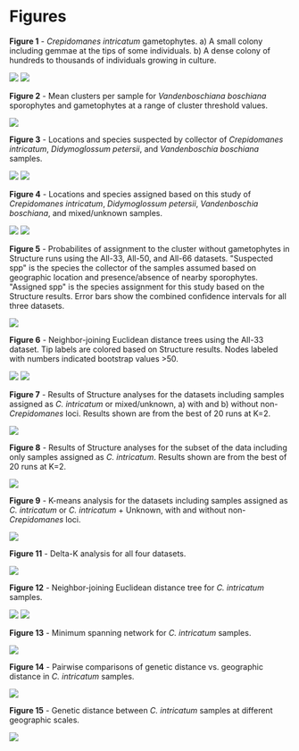 Figures
=======

__Figure 1__ - _Crepidomanes intricatum_ gametophytes. a) A small colony including gemmae at the tips of some individuals. b) A dense colony of hundreds to thousands of individuals growing in culture.

![](Figures/Crepidomanes-clone_with_gemmae-cropped.jpg)
![](Figures/Crepidomanes-colony_in_culture-cropped.jpg)

__Figure 2__ - Mean clusters per sample for _Vandenboschiana boschiana_ sporophytes and gametophytes at a range of cluster threshold values.

![](Figures/Clusters_by_threshold.png)

__Figure 3__ - Locations and species suspected by collector of _Crepidomanes intricatum_, _Didymoglossum petersii_, and _Vandenboschia boschiana_ samples.

![](Figures/US_map-suspected_species.png)
![](Figures/IL_map-suspected_species.png)

__Figure 4__ - Locations and species assigned based on this study of _Crepidomanes intricatum_, _Didymoglossum petersii_, _Vandenboschia boschiana_, and mixed/unknown samples.

![](Figures/US_map-assigned_species.png)
![](Figures/IL_map-assigned_species.png)

__Figure 5__ - Probabilites of assignment to the cluster without gametophytes in Structure runs using the All-33, All-50, and All-66 datasets. "Suspected spp" is the species the collector of the samples assumed based on geographic location and presence/absence of nearby sporophytes. "Assigned spp" is the species assignment for this study based on the Structure results. Error bars show the combined confidence intervals for all three datasets.

![](Figures/Crep_probability-by_spp.png)

__Figure 6__ - Neighbor-joining Euclidean distance trees using the All-33 dataset. Tip labels are colored based on Structure results. Nodes labeled with numbers indicated bootstrap values >50.

![](Figures/NJ_tree-by_species-bootstrapped.png)
![](Figures/NJ_tree-by_species.png)


__Figure 7__ - Results of Structure analyses for the datasets including samples assigned as _C. intricatum_ or mixed/unknown, a) with and b) without non-_Crepidomanes_ loci. Results shown are from the best of 20 runs at K=2.

![](Figures/Structure_plots-Mixed_unfiltered_vs_filtered-K2.png)

__Figure 8__ - Results of Structure analyses for the subset of the data including only samples assigned as _C. intricatum_. Results shown are from the best of 20 runs at K=2.

![](Figures/Structure_plots-Crep_unfiltered-K2.png)

__Figure 9__ - K-means analysis for the datasets including samples assigned as _C. intricatum_ or _C. intricatum_ + Unknown, with and without non-_Crepidomanes_ loci.

![](Figures/Kmeans.png)

__Figure 11__ - Delta-K analysis for all four datasets.

![](Figures/Evanno_deltaK.png)

__Figure 12__ - Neighbor-joining Euclidean distance tree for _C. intricatum_ samples.

![](Figures/NJ_tree-Crep_unfiltered-boostrapped.png)
![](Figures/NJ_tree-Crep_unfiltered.png)

__Figure 13__ - Minimum spanning network for _C. intricatum_ samples.

![](Figures/Minimum_spanning_network-Crep_unfiltered.png)

__Figure 14__ - Pairwise comparisons of genetic distance vs. geographic distance in _C. intricatum_ samples.

![](Figures/Isolation_by_distance.png)

__Figure 15__ - Genetic distance between _C. intricatum_ samples at different geographic scales.

![](Figures/Genetic_distance_at_different_scales.png)
